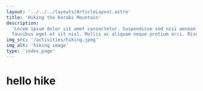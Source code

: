 ```yaml
---
layout: '../../../layouts/ArticleLayout.astro'
title: 'Hiking the Korabi Mountain'
description:
  'Lorem ipsum dolor sit amet consectetur. Suspendisse sed nisi aenean nisl
  faucibus eget et sit nisl. Mollis ac aliquam neque pretium orci. Risus'
img_src: '/activities/hiking.jpeg'
img_alt: 'hiking image'
type: 'index_page'
---
```


# hello hike
